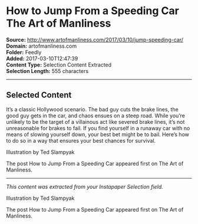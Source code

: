 # How to Jump From a Speeding Car The Art of Manliness

**Source:** http://www.artofmanliness.com/2017/03/10/jump-speeding-car/  
**Domain:** artofmanliness.com  
**Folder:** Feedly  
**Added:** 2017-03-10T12:47:39  
**Content Type:** Selection Content Extracted  
**Selection Length:** 555 characters  


---

## Selected Content

It’s a classic Hollywood scenario. The bad guy cuts the brake lines, the good guy gets in the car, and chaos ensues on a steep road. While you’re unlikely to be the target of a villainous act like severed brake lines, it’s not unreasonable for brakes to fail. If you find yourself in a runaway car with no means of slowing yourself down, your best bet might be to bail. Here’s how to do so in a way that ensures your best chances for survival.

Illustration by Ted Slampyak

The post How to Jump From a Speeding Car appeared first on The Art of Manliness.

---

*This content was extracted from your Instapaper Selection field.*

Illustration by Ted Slampyak

The post How to Jump From a Speeding Car appeared first on The Art of Manliness.
